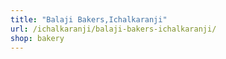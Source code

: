 ```yaml
---
title: "Balaji Bakers,Ichalkaranji"
url: /ichalkaranji/balaji-bakers-ichalkaranji/
shop: bakery
---
```

